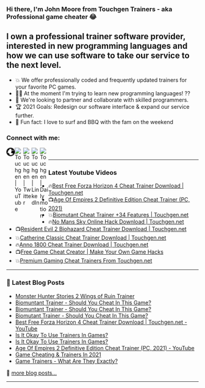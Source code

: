 ### Hi there, I'm John Moore from Touchgen Trainers - aka Professional game cheater 😂
## I own a professional trainer software provider, interested in new programming languages and how we can use software to take our service to the next level.

- 💥 We offer professionally coded and frequently updated trainers for your favorite PC games.
- 👩‍💻 At the moment I'm trying to learn new programming languages! ??
- 🤝 We're looking to partner and collaborate with skilled programmers.
- 🏆 2021 Goals: Redesign our software interface & expand our service further. 
- 🎉 Fun fact: I love to surf and BBQ with the fam on the weekend


### Connect with me:

[<img align="left" alt="Touchgen.net" width="22px" src="https://raw.githubusercontent.com/iconic/open-iconic/master/svg/globe.svg" />][website]
[<img align="left" alt="Touchgen | YouTube" width="22px" src="https://cdn.jsdelivr.net/npm/simple-icons@v3/icons/youtube.svg" />][youtube]
[<img align="left" alt="Touchgen | Twitter" width="22px" src="https://cdn.jsdelivr.net/npm/simple-icons@v3/icons/twitter.svg" />][twitter]
[<img align="left" alt="Touchgen | LinkedIn" width="22px" src="https://cdn.jsdelivr.net/npm/simple-icons@v3/icons/linkedin.svg" />][linkedin]
[<img align="left" alt="Touchgen | Dailymotion" width="22px" src="https://cdn.jsdelivr.net/npm/simple-icons@v3/icons/dailymotion.svg" />][dailymotion]

<br />

---
### Latest Youtube Videos

<!-- VIDEO-POST-LIST:START -->
 - 🔥[Best Free Forza Horizon 4 Cheat Trainer Download | Touchgen.net](https://www.youtube.com/watch?v=ZixpLiQOwTI)
 - 📺[Age Of Empires 2 Definitive Edition Cheat Trainer (PC, 2021)](https://www.youtube.com/watch?v=bvS_SpkM8OY)
 - 💥[Biomutant Cheat Trainer +34 Features | Touchgen.net](https://www.youtube.com/watch?v=6x49LC36TqQ)
 - 🔥[No Mans Sky Online Hack Download | Touchgen.net](https://www.youtube.com/watch?v=PvwQfcyvuKI)
 - 📺[Resident Evil 2 Biohazard Cheat Trainer Download | Touchgen.net](https://www.youtube.com/watch?v=vNnX3V95VGM)
 - 💥[Catherine Classic Cheat Trainer Download | Touchgen.net](https://www.youtube.com/watch?v=0aAIWPxjNKc)
 - 🔥[Anno 1800 Cheat Trainer Download | Touchgen.net](https://www.youtube.com/watch?v=e7TYrFqeWzk)
 - 📺[Free Game Cheat Creator | Make Your Own Game Hacks](https://www.youtube.com/watch?v=_txs616ymqE)
 - 💥[Premium Gaming Cheat Trainers From Touchgen.net](https://www.youtube.com/watch?v=_EF2hCYzSOk)<!-- VIDEO-POST-LIST:END -->
---

### 🧾 Latest Blog Posts

<!-- BLOG-POST-LIST:START -->
- [Monster Hunter Stories 2 Wings of Ruin Trainer](https://www.touchgen.net/monster-hunter-stories-2-wings-of-ruin-trainer/)
- [Biomuntant Trainer - Should You Cheat In This Game?](https://www.narro.co/article/ebe3055d-0fda-4e03-961c-ce36f7684da1)
- [Biomuntant Trainer - Should You Cheat In This Game?](https://touchgen-gaming-trainers.blogspot.com/2021/07/biomuntant-trainer-should-you-cheat-in.html)
- [Biomutant Trainer - Should You Cheat In This Game?](https://touchgen-gaming-trainers.blogspot.com/2021/07/biomuntant-trainer-should-you-cheat-in.html)
- [Best Free Forza Horizon 4 Cheat Trainer Download | Touchgen.net - YouTube](https://www.youtube.com/watch?v=ZixpLiQOwTI&feature=youtu.be)
- [Is It Okay To Use Trainers In Games?](https://www.narro.co/article/77a373ca-63a4-48d3-926d-1c8635f02ebb)
- [Is It Okay To Use Trainers In Games?](https://gametrainers.medium.com/is-it-okay-to-use-trainers-in-games-54c3734ce628?source=rss-6ba783eb99f5------2)
- [Age Of Empires 2 Definitive Edition Cheat Trainer (PC, 2021) - YouTube](https://www.youtube.com/watch?v=bvS_SpkM8OY&feature=youtu.be)
- [Game Cheating & Trainers In 2021](https://hacktrainer.livejournal.com/508.html)
- [Game Trainers - What Are They Exactly?](https://touchgen-gaming-trainers.blogspot.com/2021/06/game-trainers-what-are-they-exactly.html)
<!-- BLOG-POST-LIST:END -->

📖 [more blog posts...](https://touchgen-gaming-trainers.blogspot.com)

---


[website]: https://www.touchgen.net
[twitter]: https://twitter.com/touchgentrainer
[youtube]: https://www.youtube.com/c/Touchgen
[dailymotion]: https://www.dailymotion.com/dm_aedae9e8c0bf3c7b8a4c59d9a0f042c6
[linkedin]: https://www.linkedin.com/company/touchgencheats
